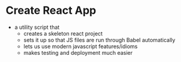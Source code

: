 # Create React App

- a utility script that
  - creates a skeleton react project
  - sets it up so that JS files are run through Babel automatically
  - lets us use modern javascript features/idioms
  - makes testing and deployment much easier
